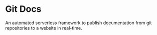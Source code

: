 # Git Docs

An automated serverless framework to publish documentation from git repositories to a website in real-time.
